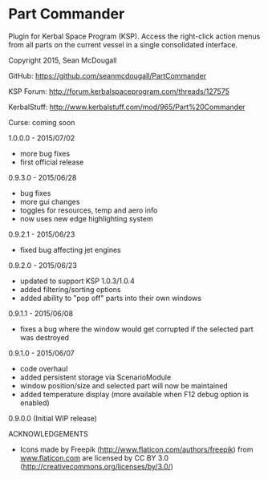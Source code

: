 # Part Commander
Plugin for Kerbal Space Program (KSP).  Access the right-click action menus from all parts on the current vessel in a single consolidated interface.

Copyright 2015, Sean McDougall

GitHub: https://github.com/seanmcdougall/PartCommander

KSP Forum: http://forum.kerbalspaceprogram.com/threads/127575

KerbalStuff: http://www.kerbalstuff.com/mod/965/Part%20Commander

Curse: coming soon

1.0.0.0 - 2015/07/02
- more bug fixes
- first official release

0.9.3.0 - 2015/06/28
- bug fixes
- more gui changes
- toggles for resources, temp and aero info
- now uses new edge highlighting system

0.9.2.1 - 2015/06/23
- fixed bug affecting jet engines

0.9.2.0 - 2015/06/23
- updated to support KSP 1.0.3/1.0.4
- added filtering/sorting options
- added ability to "pop off" parts into their own windows

0.9.1.1 - 2015/06/08
- fixes a bug where the window would get corrupted if the selected part was destroyed

0.9.1.0 - 2015/06/07
- code overhaul
- added persistent storage via ScenarioModule
- window position/size and selected part will now be maintained
- added temperature display (more available when F12 debug option is enabled)

0.9.0.0 (Initial WIP release) 


ACKNOWLEDGEMENTS
- Icons made by Freepik (http://www.flaticon.com/authors/freepik) from www.flaticon.com are licensed by CC BY 3.0 (http://creativecommons.org/licenses/by/3.0/)
